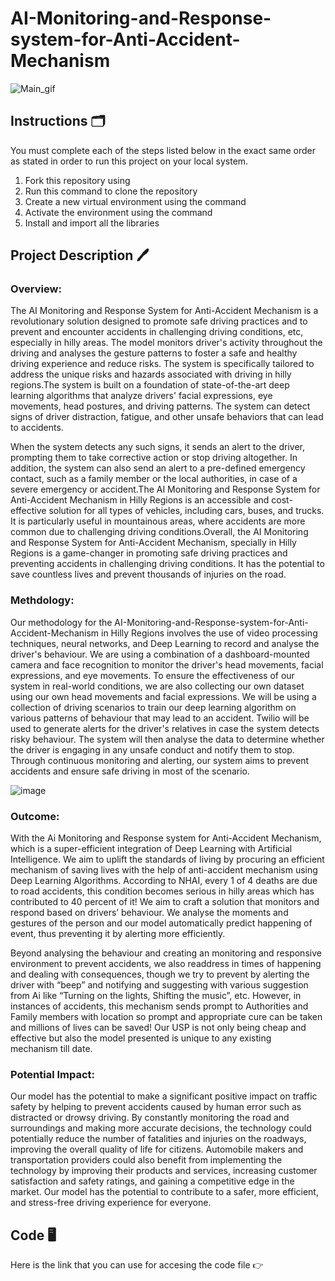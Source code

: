 # AI-Monitoring-and-Response-system-for-Anti-Accident-Mechanism
![Main_gif](https://user-images.githubusercontent.com/123289647/222927510-b285f34f-2c23-4f30-b765-7f57dc04671c.gif)
## Instructions 🗂
You must complete each of the steps listed below in the exact same order as stated in order to run this project on your local system.
1. Fork this repository using 
2. Run this command to clone the repository 
3. Create a new virtual environment using the command 
4. Activate the environment using the command 
5. Install and import all the libraries

## Project Description 🖊

### Overview:
The AI Monitoring and Response System for Anti-Accident Mechanism is a revolutionary solution designed to promote safe driving practices and to prevent and encounter  accidents in challenging driving conditions, etc, especially in hilly areas. The model monitors driver's activity throughout the driving and analyses the gesture patterns to foster a safe and healthy driving experience and reduce risks. The system is specifically tailored to address the unique risks and hazards associated with driving in hilly regions.The system is built on a foundation of state-of-the-art deep learning algorithms that analyze drivers' facial expressions, eye movements, head postures, and driving patterns. The system can detect signs of driver distraction, fatigue, and other unsafe behaviors that can lead to accidents.

When the system detects any such signs, it sends an alert to the driver, prompting them to take corrective action or stop driving altogether. In addition, the system can also send an alert to a pre-defined emergency contact, such as a family member or the local authorities, in case of a severe emergency or accident.The AI Monitoring and Response System for Anti-Accident Mechanism in Hilly Regions is an accessible and cost-effective solution for all types of vehicles, including cars, buses, and trucks. It is particularly useful in mountainous areas, where accidents are more common due to challenging driving conditions.Overall, the AI Monitoring and Response System for Anti-Accident Mechanism, specially in Hilly Regions is a game-changer in promoting safe driving practices and preventing accidents in challenging driving conditions. It has the potential to save countless lives and prevent thousands of injuries on the road.

### Methdology:
Our methodology for the AI-Monitoring-and-Response-system-for-Anti-Accident-Mechanism in Hilly Regions involves the use of video processing techniques, neural networks, and Deep Learning to record and analyse the driver's behaviour. We are using a combination of a dashboard-mounted camera and face recognition to monitor the driver's head movements, facial expressions, and eye movements. To ensure the effectiveness of our system in real-world conditions, we are also collecting our own dataset using our own head movements and facial expressions. We will be using a collection of driving scenarios to train our deep learning algorithm on various patterns of behaviour that may lead to an accident. Twilio will be used to generate alerts for the driver's relatives in case the system detects risky behaviour. The system will then analyse the data to determine whether the driver is engaging in any unsafe conduct and notify them to stop. Through continuous monitoring and alerting, our system aims to prevent accidents and ensure safe driving in most of the scenario.

![image](https://user-images.githubusercontent.com/95171212/230717265-63f52865-48da-4ef6-a3da-6b70fd4abf24.png)

### Outcome:
With the Ai Monitoring and Response system for Anti-Accident Mechanism, which is a super-efficient integration of Deep Learning with Artificial Intelligence. We aim to uplift the standards of living by procuring an efficient mechanism of saving lives with the help of anti-accident mechanism using Deep Learning Algorithms. According to NHAI, every 1 of 4 deaths are due to road accidents, this condition becomes serious in hilly areas which has contributed to 40 percent of it! We aim to craft a solution that monitors and respond based on drivers’ behaviour. We analyse the moments and gestures of the person and our model automatically predict happening of event, thus preventing it by alerting more efficiently.

Beyond analysing the behaviour and creating an monitoring and responsive environment to prevent accidents, we also readdress in times of happening and dealing with consequences, though we try to prevent by alerting the driver with “beep” and notifying and suggesting with various suggestion from Ai like “Turning on the lights, Shifting the music”, etc. However, in instances of accidents, this mechanism sends prompt to Authorities and Family members with location so prompt and appropriate cure can be taken and millions of lives can be saved!
Our USP is not only being cheap and effective but also the model presented is unique to any existing mechanism till date.

### Potential Impact:
Our model has the potential to make a significant positive impact on traffic safety by helping to prevent accidents caused by human error such as distracted or drowsy driving. By constantly monitoring the road and surroundings and making more accurate decisions, the technology could potentially reduce the number of fatalities and injuries on the roadways, improving the overall quality of life for citizens. Automobile makers and transportation providers could also benefit from implementing the technology by improving their products and services, increasing customer satisfaction and safety ratings, and gaining a competitive edge in the market. Our model has the potential to contribute to a safer, more efficient, and stress-free driving experience for everyone.

## Code 🖥️
Here is the link that you can use for accesing the code file 👉
